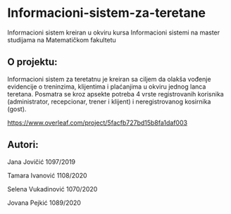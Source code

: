 # Informacioni-sistem-za-teretane
Informacioni sistem kreiran u okviru kursa Informacioni sistemi na master studijama na Matematičkom fakultetu

## O projektu:
Informacioni sistem za teretatnu je kreiran sa ciljem da olakša vođenje evidencije o treninzima, klijentima i plaćanjima u okviru jednog lanca teretana. Posmatra se kroz apsekte potreba 4 vrste registrovanih korisnika (administrator, recepcionar, trener i klijent) i neregistrovanog kosirnika (gost).

https://www.overleaf.com/project/5facfb727bd15b8fa1daf003

## Autori:

Jana Jovičić 1097/2019

Tamara Ivanović 1108/2020

Selena Vukadinović 1070/2020

Jovana Pejkić 1089/2020
